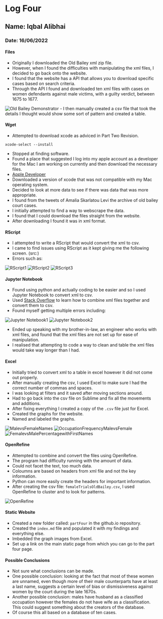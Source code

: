 # Log Four
## Name: Iqbal Alibhai
### Date: 16/06/2022

#### Files
- Originally I downloaded the Old Bailey xml zip file.
- However, when I found the difficulties with manipulating the xml files, I decided to go back onto the website.
- I found that the website has a API that allows you to download specific cases based on search criteria.
- Through the API I found and downloaded ten xml files with cases on women defendants against male victims, with a guilty verdict, between 1675 to 1677.
<img src="Screen Shot 2022-06-17 at 11.27.42 PM.png" alt="Old Bailey Demonstrator">
- I then manually created a csv file that took the details I thought would show some sort of pattern and created a table.

#### Wget
- Attempted to download xcode as adviced in Part Two Revision.
```
xcode-select --install
```
- Stopped at finding software.
- Found a place that suggested I log into my apple account as a developer for the Mac I am working on currently and then download the necessary files.
- [Apple Developer](https://developer.apple.com/download/all/)
- Downloaded a version of xcode that was not compatible with my Mac operating system.
- Decided to look at more data to see if there was data that was more appropriate.
- I found from the tweets of Amalia Skarlatou Levi the archive of old bailey court cases.
- I initially attempted to find a way to webscrape the data.
- I found that I could download the files straight from the website.
- After downloading I found it was in xml format.

#### RScript
- I attempted to write a RScript that would convert the xml to csv.
- I came to find issues using RScript as it kept giving me the following screen.
<img>(src:)</img>
- Errors such as:
<img src="Screen Shot 2022-06-17 at 11.39.28 PM.png" alt="RScript1">
<img src="Screen Shot 2022-06-17 at 11.40.29 PM.png" alt="RScript2">
<img src="Screen Shot 2022-06-17 at 11.40.52 PM.png" alt="RScript3">

#### Jupyter Notebook
- Found using python and actually coding to be easier and so I used Jupyter Notebook to convert xml to csv.
- Used [Stack Overflow](https://stackoverflow.com/questions/15921642/merging-xml-files-using-pythons-elementtree) to learn how to combine xml files together and convert them to csv.
- Found myself getting multiple errors including:
<img src="Screen Shot 2022-06-17 at 11.42.07 PM.png" alt="Jupyter Notebook1">
<img src="Screen Shot 2022-06-17 at 11.42.18 PM.png" alt="Jupyter Notebook2">

- Ended up speaking with my brother-in-law, an engineer who works with xml files, and found that the xml files are not set up for ease of manipulation.
- I realised that attempting to code a way to clean and table the xml files would take way longer than I had.

#### Excel
- Initially tried to convert xml to a table in excel however it did not come out properly.
- After manually creating the csv, I used Excel to make sure I had the correct number of commas and spaces.
- I was looking at filters and it saved after moving sections around.
- Had to go back into the csv file on Sublime and fix all the movements and additions.
- After fixing everything I created a copy of the `.csv` file just for Excel.
- Created the graphs for the website.
- Named and labeled the graphs.

<img src="malesvsfemalesnames.png" alt="MalevsFemaleNames">
<img src="occupationfrequencybetweenmales&females.png" alt="OccupationFrequencyMalevsFemale">
<img src="Percentageofmalesandfemaleswithnames.png" alt="FemalevsMalePercentagewithFirstNames">

#### OpenRefine
- Attempted to combine and convert the files using OpenRefine.
- The program had difficulty running with the amount of data.
- Could not facet the text, too much data.
- Coloumns are based on headers from xml file and not the key information.
- Python can more easily create the headers for important information.
- After creating the csv file: `femaleTrialsOldBailey.csv`, I used OpenRefine to cluster and to look for patterns.
<img src="Screen Shot 2022-06-17 at 11.24.49 PM.png" alt="OpenRefine">

#### Static Website
- Created a new folder called: `partFour` in the github.io repository.
- Created the `index.md` file and populated it with my findings and everything else.
- Imbedded the graph images from Excel.
- Set up a link on the main static page from which you can go to the part four page.

#### Possible Conclusions
- Not sure what conclusions can be made.
- One possible conclusion: looking at the fact that most of these women are unnamed, even though more of their male counterparts have at least a last name, suggests a certain level of bias or dismissiveness against women by the court during the late 1670s.
- Another possible conclusion: males have husband as a classified occupation however the females do not have wife as a classification. This could suggest something about the creators of the database.
- Of course this all based on a database of ten cases. 

